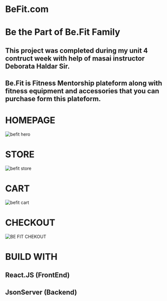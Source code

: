 # BeFit.com
# Be the Part of Be.Fit Family

## This project was completed during my unit 4 contruct week with help of masai instructor Deborata Haldar Sir.

## Be.Fit is Fitness Mentorship plateform along with fitness equipment and accessories that you can purchase form this plateform.
# HOMEPAGE
![befit hero](https://user-images.githubusercontent.com/112638599/208607315-21d84fd8-cb20-42f4-9729-13f3243a73f7.jpg)

# STORE
![befit store](https://user-images.githubusercontent.com/112638599/208608327-587421e0-94b2-4b35-96b1-7ccd7ac39437.jpg)

# CART
![befit cart](https://user-images.githubusercontent.com/112638599/208609355-9fd9cb32-14e5-4b47-b305-5e81077f317a.jpg)

# CHECKOUT
![BE FIT CHEKOUT](https://user-images.githubusercontent.com/112638599/208610166-5f082445-1c4b-4bdf-b20b-88ef07772578.jpg)

# BUILD WITH
## React.JS (FrontEnd)
## JsonServer (Backend)
